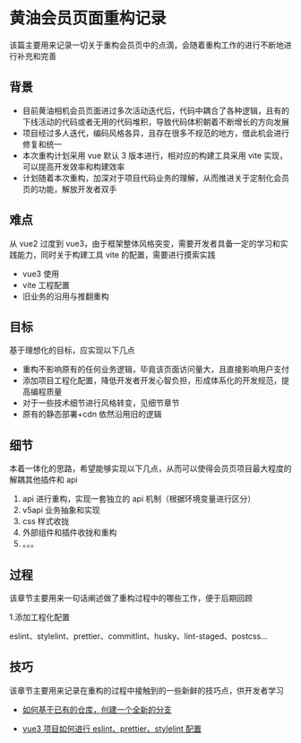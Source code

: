 # 黄油会员页面重构记录

该篇主要用来记录一切关于重构会员页中的点滴，会随着重构工作的进行不断地进行补充和完善

## 背景

- 目前黄油相机会员页面进过多次活动迭代后，代码中耦合了各种逻辑，且有的下线活动的代码或者无用的代码堆积，导致代码体积朝着不断增长的方向发展
- 项目经过多人迭代，编码风格各异，且存在很多不规范的地方，借此机会进行修复和统一
- 本次重构计划采用 vue 默认 3 版本进行，相对应的构建工具采用 vite 实现，可以提高开发效率和构建效率
- 计划随着本次重构，加深对于项目代码业务的理解，从而推进关于定制化会员页的功能，解放开发者双手

## 难点

从 vue2 过度到 vue3，由于框架整体风格突变，需要开发者具备一定的学习和实践能力，同时关于构建工具 vite 的配置，需要进行摸索实践

- vue3 使用
- vite 工程配置
- 旧业务的沿用与推翻重构

## 目标

基于理想化的目标，应实现以下几点

- 重构不影响原有的任何业务逻辑，毕竟该页面访问量大，且直接影响用户支付
- 添加项目工程化配置，降低开发者开发心智负担，形成体系化的开发规范，提高编程质量
- 对于一些技术细节进行风格转变，见细节章节
- 原有的静态部署+cdn 依然沿用旧的逻辑

## 细节

本着一体化的思路，希望能够实现以下几点，从而可以使得会员页项目最大程度的解耦其他插件和 api

1. api 进行重构，实现一套独立的 api 机制（根据环境变量进行区分）
2. v5api 业务抽象和实现
3. css 样式收拢
4. 外部组件和插件收拢和重构
5. 。。。

## 过程

该章节主要用来一句话阐述做了重构过程中的哪些工作，便于后期回顾

1.添加工程化配置

eslint、stylelint、prettier、commitlint、husky、lint-staged、postcss...

## 技巧

该章节主要用来记录在重构的过程中接触到的一些新鲜的技巧点，供开发者学习

- [如何基于已有的仓库，创建一个全新的分支](https://www.jianshu.com/p/a18487d987ac)

- [vue3 项目如何进行 eslint、prettier、stylelint 配置](https://juejin.cn/post/7118294114734440455)
